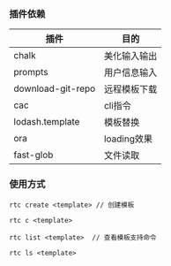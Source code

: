 ### 插件依赖

| 插件              | 目的         |
| ----------------- | ------------ |
| chalk             | 美化输入输出 |
| prompts           | 用户信息输入 |
| download-git-repo | 远程模板下载 |
| cac               | cli指令      |
| lodash.template   | 模板替换     |
| ora               | loading效果  |
| fast-glob         | 文件读取     |

### 使用方式

```tsx
rtc create <template> // 创建模板

rtc c <template>

rtc list <template>  // 查看模板支持命令

rtc ls <template>
```


